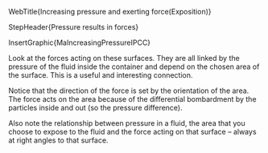 WebTitle{Increasing pressure and exerting force(Exposition)}

StepHeader{Pressure results in forces}

InsertGraphic{MaIncreasingPressureIPCC}

Look at the forces acting on these surfaces. They are all linked by the pressure of the fluid inside the container and depend on the chosen area of the surface. This is a useful and interesting connection.

Notice that the direction of the force is set by the orientation of the area. The force acts on the area because of the differential bombardment by the particles inside and out (so the pressure difference).

Also note the relationship between pressure in a fluid, the area that you choose to expose to the fluid and the force acting on that surface – always at right angles to that surface.
